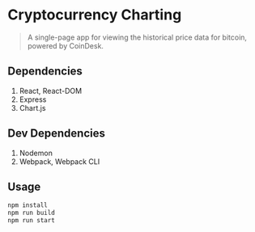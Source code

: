 # Cryptocurrency Charting

> A single-page app for viewing the historical price data for bitcoin, powered by CoinDesk.

## Dependencies

1. React, React-DOM
1. Express
1. Chart.js

## Dev Dependencies

1. Nodemon
1. Webpack, Webpack CLI

## Usage

```sh
npm install
npm run build
npm run start
```